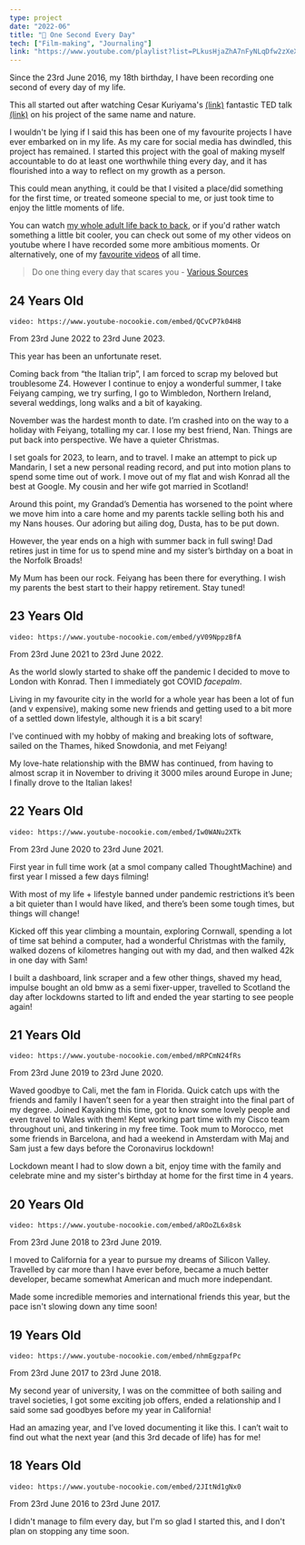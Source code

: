 ```yaml
---
type: project
date: "2022-06"
title: "🎥 One Second Every Day"
tech: ["Film-making", "Journaling"]
link: "https://www.youtube.com/playlist?list=PLkusHjaZhA7nFyNLqDfw2zXeXfs3KfxgE"
---
```


Since the 23rd June 2016, my 18th birthday, I have been recording one second of every day of my life.

This all started out after watching Cesar Kuriyama's [(link)](http://www.cesarkuriyama.com) fantastic TED talk [(link)](https://www.ted.com/talks/cesar_kuriyama_one_second_every_day) on his project of the same name and nature.

I wouldn't be lying if I said this has been one of my favourite projects I have ever embarked on in my life. As my care for social media has dwindled, this project has remained. I started this project with the goal of making myself accountable to do at least one worthwhile thing every day, and it has flourished into a way to reflect on my growth as a person.

This could mean anything, it could be that I visited a place/did something for the first time, or treated someone special to me, or just took time to enjoy the little moments of life.

You can watch [my whole adult life back to back](https://www.youtube.com/playlist?list=PLkusHjaZhA7nFyNLqDfw2zXeXfs3KfxgE), or if you'd rather watch something a little bit cooler, you can check out some of my other videos on youtube where I have recorded some more ambitious moments. Or alternatively, one of my [favourite videos](https://www.youtube.com/watch?v=WxfZkMm3wcg) of all time.

> Do one thing every day that scares you - [Various Sources](https://quoteinvestigator.com/2013/08/09/scare/)

## 24 Years Old

`video: https://www.youtube-nocookie.com/embed/QCvCP7k04H8`

From 23rd June 2022 to 23rd June 2023.

This year has been an unfortunate reset.

Coming back from “the Italian trip”, I am forced to scrap my beloved but troublesome Z4. However I continue to enjoy a wonderful summer, I take Feiyang camping, we try surfing, I go to Wimbledon, Northern Ireland, several weddings, long walks and a bit of kayaking.

November was the hardest month to date. I’m crashed into on the way to a holiday with Feiyang, totalling my car. I lose my best friend, Nan. Things are put back into perspective. We have a quieter Christmas.

I set goals for 2023, to learn, and to travel. I make an attempt to pick up Mandarin, I set a new personal reading record, and put into motion plans to spend some time out of work. I move out of my flat and wish Konrad all the best at Google. My cousin and her wife got married in Scotland!

Around this point, my Grandad’s Dementia has worsened to the point where we move him into a care home and my parents tackle selling both his and my Nans houses. Our adoring but ailing dog, Dusta, has to be put down.

However, the year ends on a high with summer back in full swing! Dad retires just in time for us to spend mine and my sister’s birthday on a boat in the Norfolk Broads!

My Mum has been our rock. Feiyang has been there for everything. I wish my parents the best start to their happy retirement. Stay tuned!

## 23 Years Old

`video: https://www.youtube-nocookie.com/embed/yV09NppzBfA`

From 23rd June 2021 to 23rd June 2022.

As the world slowly started to shake off the pandemic I decided to move to London with Konrad. Then I immediately got COVID *facepalm*.

Living in my favourite city in the world for a whole year has been a lot of fun (and v expensive), making some new friends and getting used to a bit more of a settled down lifestyle, although it is a bit scary!

I've continued with my hobby of making and breaking lots of software, sailed on the Thames, hiked Snowdonia, and met Feiyang!

My love-hate relationship with the BMW has continued, from having to almost scrap it in November to driving it 3000 miles around Europe in June; I finally drove to the Italian lakes!

## 22 Years Old

`video: https://www.youtube-nocookie.com/embed/Iw0WANu2XTk`

From 23rd June 2020 to 23rd June 2021.

First year in full time work (at a smol company called ThoughtMachine) and first year I missed a few days filming!

With most of my life + lifestyle banned under pandemic restrictions it’s been a bit quieter than I would have liked, and there’s been some tough times, but things will change!

Kicked off this year climbing a mountain, exploring Cornwall, spending a lot of time sat behind a computer, had a wonderful Christmas with the family, walked dozens of kilometres hanging out with my dad, and then walked 42k in one day with Sam!

I built a dashboard, link scraper and a few other things, shaved my head, impulse bought an old bmw as a semi fixer-upper, travelled to Scotland the day after lockdowns started to lift and ended the year starting to see people again!

## 21 Years Old

`video: https://www.youtube-nocookie.com/embed/mRPCmN24fRs`

From 23rd June 2019 to 23rd June 2020.

Waved goodbye to Cali, met the fam in Florida. Quick catch ups with the friends and family I haven’t seen for a year then straight into the final part of my degree.
Joined Kayaking this time, got to know some lovely people and even travel to Wales with them! Kept working part time with my Cisco team throughout uni, and tinkering in my free time. Took mum to Morocco, met some friends in Barcelona, and had a weekend in Amsterdam with Maj and Sam just a few days before the Coronavirus lockdown!

Lockdown meant I had to slow down a bit, enjoy time with the family and celebrate mine and my sister's birthday at home for the first time in 4 years.

## 20 Years Old

`video: https://www.youtube-nocookie.com/embed/aROoZL6x8sk`

From 23rd June 2018 to 23rd June 2019.

I moved to California for a year to pursue my dreams of Silicon Valley. Travelled by car more than I have ever before, became a much better developer, became somewhat American and much more independant.

Made some incredible memories and international friends this year, but the pace isn't slowing down any time soon!

## 19 Years Old

`video: https://www.youtube-nocookie.com/embed/nhmEgzpafPc`

From 23rd June 2017 to 23rd June 2018.

My second year of university, I was on the committee of both sailing and travel societies, I got some exciting job offers, ended a relationship and I said some sad goodbyes before my year in California!

Had an amazing year, and I’ve loved documenting it like this. I can’t wait to find out what the next year (and this 3rd decade of life) has for me!

## 18 Years Old

`video: https://www.youtube-nocookie.com/embed/2JItNd1gNx0`

From 23rd June 2016 to 23rd June 2017.

I didn't manage to film every day, but I'm so glad I started this, and I don't plan on stopping any time soon.
